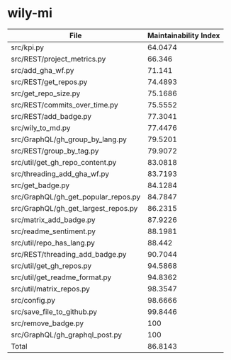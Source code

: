 # wily-mi

| File                                |   Maintainability Index |
| --- | --- |
| src/kpi.py                          |                 64.0474 |
| src/REST/project_metrics.py         |                 66.346  |
| src/add_gha_wf.py                   |                 71.141  |
| src/REST/get_repos.py               |                 74.4893 |
| src/get_repo_size.py                |                 75.1686 |
| src/REST/commits_over_time.py       |                 75.5552 |
| src/REST/add_badge.py               |                 77.3041 |
| src/wily_to_md.py                   |                 77.4476 |
| src/GraphQL/gh_group_by_lang.py     |                 79.5201 |
| src/REST/group_by_tag.py            |                 79.9072 |
| src/util/get_gh_repo_content.py     |                 83.0818 |
| src/threading_add_gha_wf.py         |                 83.7193 |
| src/get_badge.py                    |                 84.1284 |
| src/GraphQL/gh_get_popular_repos.py |                 84.7847 |
| src/GraphQL/gh_get_largest_repos.py |                 86.2315 |
| src/matrix_add_badge.py             |                 87.9226 |
| src/readme_sentiment.py             |                 88.1981 |
| src/util/repo_has_lang.py           |                 88.442  |
| src/REST/threading_add_badge.py     |                 90.7044 |
| src/util/get_gh_repos.py            |                 94.5868 |
| src/util/get_readme_format.py       |                 94.8362 |
| src/util/matrix_repos.py            |                 98.3547 |
| src/config.py                       |                 98.6666 |
| src/save_file_to_github.py          |                 99.8446 |
| src/remove_badge.py                 |                100      |
| src/GraphQL/gh_graphql_post.py      |                100      |
| Total                               |                 86.8143 |
